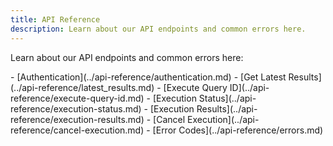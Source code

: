 ```yaml
---
title: API Reference
description: Learn about our API endpoints and common errors here.
---
```


Learn about our API endpoints and common errors here:

<div class="cards grid" markdown>
- [Authentication](../api-reference/authentication.md)
- [Get Latest Results](../api-reference/latest_results.md)
- [Execute Query ID](../api-reference/execute-query-id.md)
- [Execution Status](../api-reference/execution-status.md)
- [Execution Results](../api-reference/execution-results.md)
- [Cancel Execution](../api-reference/cancel-execution.md)
- [Error Codes](../api-reference/errors.md)
</div>